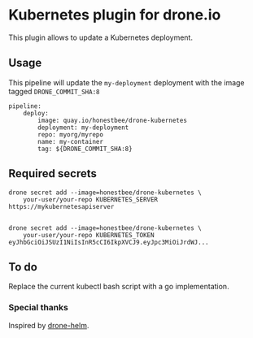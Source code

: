 # Kubernetes plugin for drone.io

This plugin allows to update a Kubernetes deployment.

## Usage  

This pipeline will update the `my-deployment` deployment with the image tagged `DRONE_COMMIT_SHA:8`

    pipeline:
        deploy:
            image: quay.io/honestbee/drone-kubernetes
            deployment: my-deployment
            repo: myorg/myrepo
            name: my-container
            tag: ${DRONE_COMMIT_SHA:8}

## Required secrets

    drone secret add --image=honestbee/drone-kubernetes \
        your-user/your-repo KUBERNETES_SERVER https://mykubernetesapiserver


    drone secret add --image=honestbee/drone-kubernetes \
        your-user/your-repo KUBERNETES_TOKEN eyJhbGciOiJSUzI1NiIsInR5cCI6IkpXVCJ9.eyJpc3MiOiJrdWJ...

## To do 

Replace the current kubectl bash script with a go implementation.

### Special thanks

Inspired by [drone-helm](https://github.com/ipedrazas/drone-helm).

